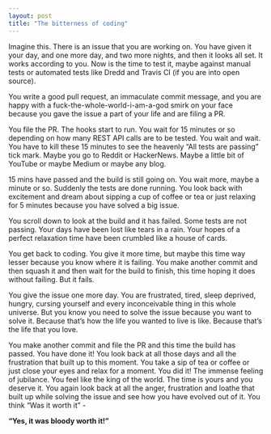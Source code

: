 ```yaml
---
layout: post
title: "The bitterness of coding"
---
```


Imagine this. There is an issue that you are working on. You have given it your day, and one more day, and two more nights, and then it looks all set. It works according to you. Now is the time to test it, maybe against manual tests or automated tests like Dredd and Travis CI (if you are into open source).

You write a good pull request, an immaculate commit message, and you are happy with a fuck-the-whole-world-i-am-a-god smirk on your face because you gave the issue a part of your life and are filing a PR.

You file the PR. The hooks start to run. You wait for 15 minutes or so depending on how many REST API calls are to be tested. You wait and wait. You have to kill these 15 minutes to see the heavenly “All tests are passing” tick mark. Maybe you go to Reddit or HackerNews. Maybe a little bit of YouTube or maybe Medium or maybe any blog.

15 mins have passed and the build is still going on. You wait more, maybe a minute or so. Suddenly the tests are done running. You look back with excitement and dream about sipping a cup of coffee or tea or just relaxing for 5 minutes because you have solved a big issue.

You scroll down to look at the build and it has failed. Some tests are not passing. Your days have been lost like tears in a rain. Your hopes of a perfect relaxation time have been crumbled like a house of cards.

You get back to coding. You give it more time, but maybe this time way lesser because you know where it is failing. You make another commit and then squash it and then wait for the build to finish, this time hoping it does without failing. But it fails.

You give the issue one more day. You are frustrated, tired, sleep deprived, hungry, cursing yourself and every inconceivable thing in this whole universe. But you know you need to solve the issue because you want to solve it. Because that’s how the life you wanted to live is like. Because that’s the life that you love.

You make another commit and file the PR and this time the build has passed. You have done it! You look back at all those days and all the frustration that built up to this moment. You take a sip of tea or coffee or just close your eyes and relax for a moment. You did it! The immense feeling of jubilance. You feel like the king of the world. The time is yours and you deserve it. You again look back at all the anger, frustration and loathe that built up while solving the issue and see how you have evolved out of it. You think “Was it worth it” -

**“Yes, it was bloody worth it!”**
